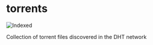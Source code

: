 torrents 
========
![Indexed](https://img.shields.io/badge/indexed-174887-blue)

Collection of torrent files discovered in the DHT network
